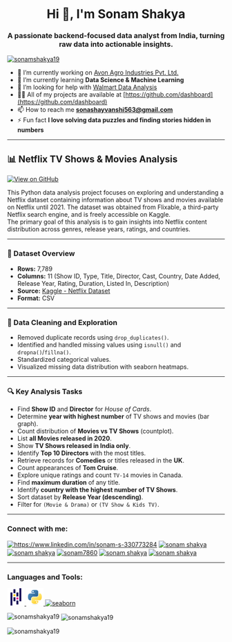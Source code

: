 <h1 align="center">Hi 👋, I'm Sonam Shakya</h1>
<h3 align="center">A passionate backend-focused data analyst from India, turning raw data into actionable insights.</h3>

<p align="left"> <a href="https://github.com/ryo-ma/github-profile-trophy"><img src="https://github-profile-trophy.vercel.app/?username=sonamshakya19" alt="sonamshakya19" /></a> </p>

- 🔭 I’m currently working on [Avon Agro Industries Pvt. Ltd.](https://www.avonagro.com/)
- 🌱 I’m currently learning **Data Science & Machine Learning**
- 🤝 I’m looking for help with [Walmart Data Analysis](https://colab.research.google.com/drive/1Xiv9JyGjTLFJwRtWiWvT3y41pSN72qeO?usp=sharing)
- 👨‍💻 All of my projects are available at [https://github.com/dashboard](https://github.com/dashboard)
- 📫 How to reach me **sonashayvanshi563@gmail.com**
- ⚡ Fun fact **I love solving data puzzles and finding stories hidden in numbers**

---

## 📊 Netflix TV Shows & Movies Analysis

[![View on GitHub](https://img.shields.io/badge/View_on-GitHub-blue)](https://github.com/yourusername/Netflix-TV-Shows-and-Movies-Analysis)

This Python data analysis project focuses on exploring and understanding a Netflix dataset containing information about TV shows and movies available on Netflix until 2021. The dataset was obtained from Flixable, a third-party Netflix search engine, and is freely accessible on Kaggle.  
The primary goal of this analysis is to gain insights into Netflix content distribution across genres, release years, ratings, and countries.

---

### 📁 Dataset Overview
- **Rows:** 7,789
- **Columns:** 11 (Show ID, Type, Title, Director, Cast, Country, Date Added, Release Year, Rating, Duration, Listed In, Description)
- **Source:** [Kaggle - Netflix Dataset](https://www.kaggle.com/shivamb/netflix-shows)
- **Format:** CSV

---

### 🧹 Data Cleaning and Exploration
- Removed duplicate records using `drop_duplicates()`.
- Identified and handled missing values using `isnull()` and `dropna()`/`fillna()`.
- Standardized categorical values.
- Visualized missing data distribution with seaborn heatmaps.

---

### 🔍 Key Analysis Tasks
- Find **Show ID** and **Director** for *House of Cards*.
- Determine **year with highest number** of TV shows and movies (bar graph).
- Count distribution of **Movies vs TV Shows** (countplot).
- List **all Movies released in 2020**.
- Show **TV Shows released in India only**.
- Identify **Top 10 Directors** with the most titles.
- Retrieve records for **Comedies** or titles released in the **UK**.
- Count appearances of **Tom Cruise**.
- Explore unique ratings and count `TV-14` movies in Canada.
- Find **maximum duration** of any title.
- Identify **country with the highest number of TV Shows**.
- Sort dataset by **Release Year (descending)**.
- Filter for `(Movie & Drama)` or `(TV Show & Kids TV)`.

---

<h3 align="left">Connect with me:</h3>
<p align="left">
<a href="https://linkedin.com/in/https://www.linkedin.com/in/sonam-s-330773284" target="blank"><img align="center" src="https://raw.githubusercontent.com/rahuldkjain/github-profile-readme-generator/master/src/images/icons/Social/linked-in-alt.svg" alt="https://www.linkedin.com/in/sonam-s-330773284" height="30" width="40" /></a>
<a href="https://kaggle.com/sonam shakya" target="blank"><img align="center" src="https://raw.githubusercontent.com/rahuldkjain/github-profile-readme-generator/master/src/images/icons/Social/kaggle.svg" alt="sonam shakya" height="30" width="40" /></a>
<a href="https://fb.com/sonam shakya" target="blank"><img align="center" src="https://raw.githubusercontent.com/rahuldkjain/github-profile-readme-generator/master/src/images/icons/Social/facebook.svg" alt="sonam shakya" height="30" width="40" /></a>
<a href="https://instagram.com/sonam7860" target="blank"><img align="center" src="https://raw.githubusercontent.com/rahuldkjain/github-profile-readme-generator/master/src/images/icons/Social/instagram.svg" alt="sonam7860" height="30" width="40" /></a>
<a href="https://www.hackerrank.com/sonam shakya" target="blank"><img align="center" src="https://raw.githubusercontent.com/rahuldkjain/github-profile-readme-generator/master/src/images/icons/Social/hackerrank.svg" alt="sonam shakya" height="30" width="40" /></a>
<a href="https://www.leetcode.com/sonam shakya" target="blank"><img align="center" src="https://raw.githubusercontent.com/rahuldkjain/github-profile-readme-generator/master/src/images/icons/Social/leet-code.svg" alt="sonam shakya" height="30" width="40" /></a>
</p>

---

<h3 align="left">Languages and Tools:</h3>
<p align="left"> 
<a href="https://pandas.pydata.org/" target="_blank" rel="noreferrer"> <img src="https://raw.githubusercontent.com/devicons/devicon/2ae2a900d2f041da66e950e4d48052658d850630/icons/pandas/pandas-original.svg" alt="pandas" width="40" height="40"/> </a> 
<a href="https://www.python.org" target="_blank" rel="noreferrer"> <img src="https://raw.githubusercontent.com/devicons/devicon/master/icons/python/python-original.svg" alt="python" width="40" height="40"/> </a> 
<a href="https://seaborn.pydata.org/" target="_blank" rel="noreferrer"> <img src="https://seaborn.pydata.org/_images/logo-mark-lightbg.svg" alt="seaborn" width="40" height="40"/> </a> 
</p>

<p><img align="left" src="https://github-readme-stats.vercel.app/api/top-langs?username=sonamshakya19&show_icons=true&locale=en&layout=compact" alt="sonamshakya19" /></p>

<p>&nbsp;<img align="center" src="https://github-readme-stats.vercel.app/api?username=sonamshakya19&show_icons=true&locale=en" alt="sonamshakya19" /></p>

<p><img align="center" src="https://github-readme-streak-stats.herokuapp.com/?user=sonamshakya19&" alt="sonamshakya19" /></p>

